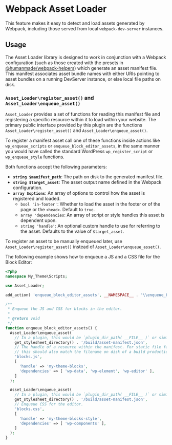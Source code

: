 # Webpack Asset Loader

This feature makes it easy to detect and load assets generated by Webpack, including those served from local `webpack-dev-server` instances.

## Usage

The Asset Loader library is designed to work in conjunction with a Webpack configuration (such as those created with the presets in [@humanmade/webpack-helpers](https://github.com/humanmade/webpack-helpers)) which generate an asset manifest file. This manifest associates asset bundle names with either URIs pointing to asset bundles on a running DevServer instance, or else local file paths on disk.

### `Asset_Loader\register_asset()` and `Asset_Loader\enqueue_asset()`

`Asset_Loader` provides a set of functions for reading this manifest file and registering a specific resource within it to load within your website. The primary public interface provided by this plugin are the functions `Asset_Loader\register_asset()` and `Asset_Loader\enqueue_asset()`.

To register a manifest asset call one of these functions inside actions like `wp_enqueue_scripts` or `enqueue_block_editor_assets`, in the same manner you would have called the standard WordPress `wp_register_script` or `wp_enqueue_style` functions.

Both functions accept the following parameters:

- **`string $manifest_path`**: The path on disk to the generated manifest file.
- **`string $target_asset`**: The asset output name defined in the Webpack configuration.
- **`array $options`**: An array of options to control how the asset is registered and loaded.
   - `bool 'in-footer'`: Whether to load the asset in the footer or of the page or the `<head>`. Default to `true`.
   - `array 'dependencies`: An array of script or style handles this asset is dependent upon.
   - `string 'handle'`: An optional custom handle to use for referring to the asset. Defaults to the value of `$target_asset`.


To register an asset to be manually enqueued later, use `Asset_Loader\register_asset()` instead of `Asset_Loader\enqueue_asset()`.

The following example shows how to enqueue a JS and a CSS file for the Block Editor:

```php
<?php
namespace My_Theme\Scripts;

use Asset_Loader;

add_action( 'enqueue_block_editor_assets', __NAMESPACE__ . '\\enqueue_block_editor_assets' );

/**
 * Enqueue the JS and CSS for blocks in the editor.
 *
 * @return void
 */
function enqueue_block_editor_assets() {
  Asset_Loader\enqueue_asset(
    // In a plugin, this would be `plugin_dir_path( __FILE__ )` or similar.
    get_stylesheet_directory() . '/build/asset-manifest.json',
    // The handle of a resource within the manifest. For static file fallbacks,
    // this should also match the filename on disk of a build production asset.
    'blocks.js',
    [
      'handle' => 'my-theme-blocks',
      'dependencies' => [ 'wp-data', 'wp-element', 'wp-editor' ],
    ]
  );

  Asset_Loader\enqueue_asset(
    // In a plugin, this would be `plugin_dir_path( __FILE__ )` or similar.
    get_stylesheet_directory() . '/build/asset-manifest.json',
    // Enqueue CSS for the editor.
    'blocks.css',
    [
      'handle' => 'my-theme-blocks-style',
      'dependencies' => [ 'wp-components' ],
    ]
  );
}
```
